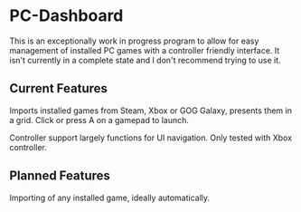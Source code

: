 # PC-Dashboard

This is an exceptionally work in progress program to allow for easy management of installed PC games with a controller friendly interface. It isn't currently in a complete state and I don't recommend trying to use it.

## Current Features

Imports installed games from Steam, Xbox or GOG Galaxy, presents them in a grid. Click or press A on a gamepad to launch. 

Controller support largely functions for UI navigation. Only tested with Xbox controller.

## Planned Features

Importing of any installed game, ideally automatically. 
